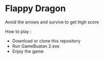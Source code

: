 # Flappy Dragon
Avoid the arrows and survive to get high score

How to play :
- Download or clone this repository
- Run GameBuatan 2.exe
- Enjoy the game
